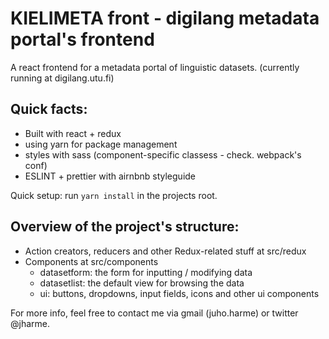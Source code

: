 KIELIMETA front - digilang metadata portal's frontend
=====================================================

A react frontend for a metadata portal of linguistic datasets.
(currently running at digilang.utu.fi)

## Quick facts:

- Built with react + redux
- using yarn for package management
- styles with sass (component-specific classess - check. webpack's conf)
- ESLINT + prettier with airnbnb styleguide

Quick setup: run `yarn install` in the projects root. 


## Overview of the project's structure:

- Action creators, reducers and other Redux-related stuff at src/redux
- Components at src/components
  - datasetform: the form for inputting / modifying data
  - datasetlist: the default view for browsing the data
  - ui: buttons, dropdowns, input fields, icons and other ui components



For more info, feel free to contact me via gmail (juho.harme) or twitter @jharme.
